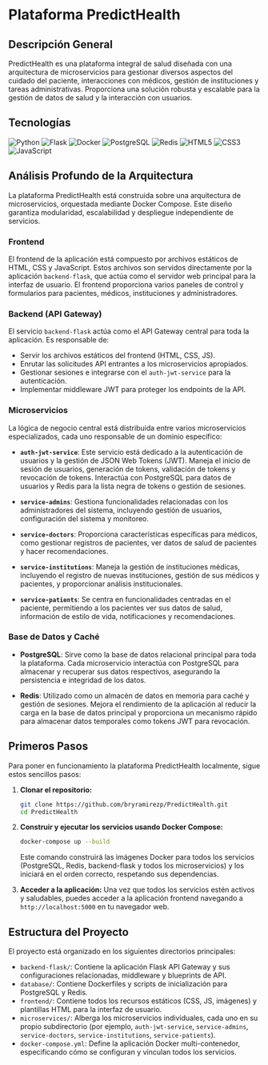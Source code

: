 # Plataforma PredictHealth

## Descripción General

PredictHealth es una plataforma integral de salud diseñada con una arquitectura de microservicios para gestionar diversos aspectos del cuidado del paciente, interacciones con médicos, gestión de instituciones y tareas administrativas. Proporciona una solución robusta y escalable para la gestión de datos de salud y la interacción con usuarios.

## Tecnologías

![Python](https://img.shields.io/badge/Python-3776AB?style=for-the-badge&logo=python&logoColor=white)
![Flask](https://img.shields.io/badge/Flask-000000?style=for-the-badge&logo=flask&logoColor=white)
![Docker](https://img.shields.io/badge/Docker-2496ED?style=for-the-badge&logo=docker&logoColor=white)
![PostgreSQL](https://img.shields.io/badge/PostgreSQL-316192?style=for-the-badge&logo=postgresql&logoColor=white)
![Redis](https://img.shields.io/badge/Redis-DC382D?style=for-the-badge&logo=redis&logoColor=white)
![HTML5](https://img.shields.io/badge/HTML5-E34F26?style=for-the-badge&logo=html5&logoColor=white)
![CSS3](https://img.shields.io/badge/CSS3-1572B6?style=for-the-badge&logo=css3&logoColor=white)
![JavaScript](https://img.shields.io/badge/JavaScript-F7DF1E?style=for-the-badge&logo=javascript&logoColor=black)

## Análisis Profundo de la Arquitectura

La plataforma PredictHealth está construida sobre una arquitectura de microservicios, orquestada mediante Docker Compose. Este diseño garantiza modularidad, escalabilidad y despliegue independiente de servicios.

### Frontend

El frontend de la aplicación está compuesto por archivos estáticos de HTML, CSS y JavaScript. Estos archivos son servidos directamente por la aplicación `backend-flask`, que actúa como el servidor web principal para la interfaz de usuario. El frontend proporciona varios paneles de control y formularios para pacientes, médicos, instituciones y administradores.

### Backend (API Gateway)

El servicio `backend-flask` actúa como el API Gateway central para toda la aplicación. Es responsable de:
*   Servir los archivos estáticos del frontend (HTML, CSS, JS).
*   Enrutar las solicitudes API entrantes a los microservicios apropiados.
*   Gestionar sesiones e integrarse con el `auth-jwt-service` para la autenticación.
*   Implementar middleware JWT para proteger los endpoints de la API.

### Microservicios

La lógica de negocio central está distribuida entre varios microservicios especializados, cada uno responsable de un dominio específico:

*   **`auth-jwt-service`**: Este servicio está dedicado a la autenticación de usuarios y la gestión de JSON Web Tokens (JWT). Maneja el inicio de sesión de usuarios, generación de tokens, validación de tokens y revocación de tokens. Interactúa con PostgreSQL para datos de usuarios y Redis para la lista negra de tokens o gestión de sesiones.

*   **`service-admins`**: Gestiona funcionalidades relacionadas con los administradores del sistema, incluyendo gestión de usuarios, configuración del sistema y monitoreo.

*   **`service-doctors`**: Proporciona características específicas para médicos, como gestionar registros de pacientes, ver datos de salud de pacientes y hacer recomendaciones.

*   **`service-institutions`**: Maneja la gestión de instituciones médicas, incluyendo el registro de nuevas instituciones, gestión de sus médicos y pacientes, y proporcionar análisis institucionales.

*   **`service-patients`**: Se centra en funcionalidades centradas en el paciente, permitiendo a los pacientes ver sus datos de salud, información de estilo de vida, notificaciones y recomendaciones.

### Base de Datos y Caché

*   **PostgreSQL**: Sirve como la base de datos relacional principal para toda la plataforma. Cada microservicio interactúa con PostgreSQL para almacenar y recuperar sus datos respectivos, asegurando la persistencia e integridad de los datos.

*   **Redis**: Utilizado como un almacén de datos en memoria para caché y gestión de sesiones. Mejora el rendimiento de la aplicación al reducir la carga en la base de datos principal y proporciona un mecanismo rápido para almacenar datos temporales como tokens JWT para revocación.

## Primeros Pasos

Para poner en funcionamiento la plataforma PredictHealth localmente, sigue estos sencillos pasos:

1.  **Clonar el repositorio:**
    ```bash
    git clone https://github.com/bryramirezp/PredictHealth.git
    cd PredictHealth
    ```

2.  **Construir y ejecutar los servicios usando Docker Compose:**
    ```bash
    docker-compose up --build
    ```
    Este comando construirá las imágenes Docker para todos los servicios (PostgreSQL, Redis, backend-flask y todos los microservicios) y los iniciará en el orden correcto, respetando sus dependencias.

3.  **Acceder a la aplicación:**
    Una vez que todos los servicios estén activos y saludables, puedes acceder a la aplicación frontend navegando a `http://localhost:5000` en tu navegador web.

## Estructura del Proyecto

El proyecto está organizado en los siguientes directorios principales:

*   `backend-flask/`: Contiene la aplicación Flask API Gateway y sus configuraciones relacionadas, middleware y blueprints de API.
*   `database/`: Contiene Dockerfiles y scripts de inicialización para PostgreSQL y Redis.
*   `frontend/`: Contiene todos los recursos estáticos (CSS, JS, imágenes) y plantillas HTML para la interfaz de usuario.
*   `microservices/`: Alberga los microservicios individuales, cada uno en su propio subdirectorio (por ejemplo, `auth-jwt-service`, `service-admins`, `service-doctors`, `service-institutions`, `service-patients`).
*   `docker-compose.yml`: Define la aplicación Docker multi-contenedor, especificando cómo se configuran y vinculan todos los servicios.
